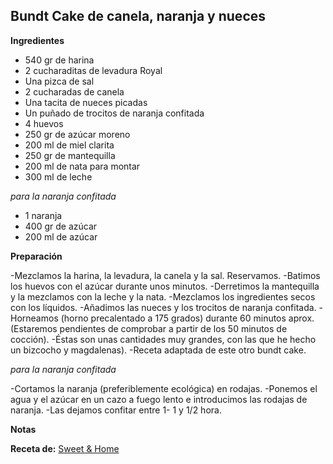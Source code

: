 ## Bundt Cake de canela, naranja y nueces

**Ingredientes**

- 540 gr de harina
- 2 cucharaditas de levadura Royal
- Una pizca de sal
- 2 cucharadas de canela
- Una tacita de nueces picadas
- Un puñado de trocitos de naranja confitada
- 4 huevos
- 250 gr de azúcar moreno
- 200 ml de miel clarita
- 250 gr de mantequilla
- 200 ml de nata para montar
- 300 ml de leche

*para la naranja confitada*

- 1 naranja
- 400 gr de azúcar
- 200 ml de azúcar

**Preparación**

-Mezclamos la harina, la levadura, la canela y la sal. Reservamos.
-Batimos los huevos con el azúcar durante unos minutos.
-Derretimos la mantequilla y la mezclamos con la leche y la nata.
-Mezclamos los ingredientes secos con los líquidos.
-Añadimos las nueces y los trocitos de naranja confitada.
-Horneamos (horno precalentado a 175 grados) durante 60 minutos aprox. (Estaremos pendientes de comprobar a partir de los 50 minutos de cocción).
-Éstas son unas cantidades muy grandes, con las que he hecho un bizcocho y magdalenas).
-Receta adaptada de este otro bundt cake.

*para la naranja confitada*

-Cortamos la naranja (preferiblemente ecológica) en rodajas.
-Ponemos el agua y el azúcar en un cazo a fuego lento e introducimos las rodajas de naranja.
-Las dejamos confitar entre 1- 1 y 1/2 hora.

**Notas**



**Receta de:** [Sweet & Home](http://sweetandhome.es/2015/12/16/bizcocho-de-canela-naranja-y-nueces/)